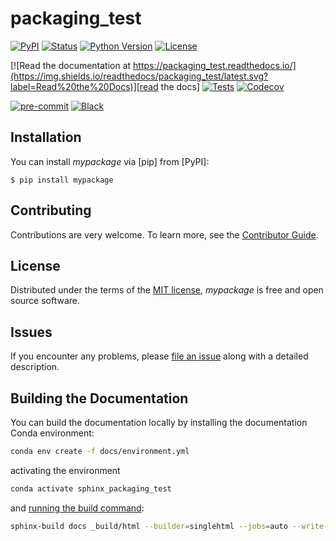 # packaging_test

[![PyPI](https://img.shields.io/pypi/v/packaging_test.svg)][pypi status]
[![Status](https://img.shields.io/pypi/status/packaging_test.svg)][pypi status]
[![Python Version](https://img.shields.io/pypi/pyversions/packaging_test)][pypi status]
[![License](https://img.shields.io/pypi/l/packaging_test)][license]

[![Read the documentation at https://packaging_test.readthedocs.io/](https://img.shields.io/readthedocs/packaging_test/latest.svg?label=Read%20the%20Docs)][read the docs]
[![Tests](https://github.com/WillyJin/packaging_test/actions/workflows/python-test.yml/badge.svg)][tests]
[![Codecov](https://codecov.io/gh/WillyJin/packaging_test/branch/main/graph/badge.svg)][codecov]

[![pre-commit](https://img.shields.io/badge/pre--commit-enabled-brightgreen?logo=pre-commit&logoColor=white)][pre-commit]
[![Black](https://img.shields.io/badge/code%20style-black-000000.svg)][black]

[pypi status]: https://pypi.org/project/packaging_test/
[read the docs]: https://packaging_test.readthedocs.io/
[tests]: https://github.com/WillyJin/packaging_test/actions?workflow=Tests
[codecov]: https://app.codecov.io/gh/WillyJin/packaging_test
[pre-commit]: https://github.com/pre-commit/pre-commit
[black]: https://github.com/psf/black

## Installation

You can install _mypackage_ via [pip] from [PyPI]:

```console
$ pip install mypackage
```

## Contributing

Contributions are very welcome.
To learn more, see the [Contributor Guide][Contributor Guide].

## License

Distributed under the terms of the [MIT license][License],
_mypackage_ is free and open source software.

## Issues

If you encounter any problems,
please [file an issue][Issue Tracker] along with a detailed description.


<!-- github-only -->

[command-line reference]: https://packaging_test.readthedocs.io/en/latest/usage.html
[License]: https://github.com/WillyJin/packaging_test/blob/main/LICENSE
[Contributor Guide]: https://github.com/WillyJin/packaging_test/blob/main/CONTRIBUTING.md
[Issue Tracker]: https://github.com/WillyJin/packaging_test/issues


## Building the Documentation

You can build the documentation locally by installing the documentation Conda environment:

```bash
conda env create -f docs/environment.yml
```

activating the environment

```bash
conda activate sphinx_packaging_test
```

and [running the build command](https://www.sphinx-doc.org/en/master/man/sphinx-build.html#sphinx-build):

```bash
sphinx-build docs _build/html --builder=singlehtml --jobs=auto --write-all; open _build/html/index.html
```